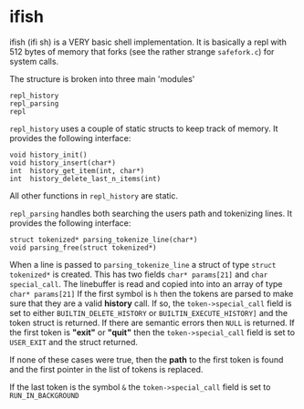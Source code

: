 # ifish

ifish (ifi sh) is a VERY basic shell implementation. It is basically a repl with 512 bytes
of memory that forks (see the rather strange ```safefork.c```) for system calls. 

The structure is broken into three main 'modules'
```
repl_history
repl_parsing
repl
```
```repl_history``` uses a couple of static structs to keep track of memory. It provides the following interface:
```
void history_init()
void history_insert(char*)
int  history_get_item(int, char*)
int  history_delete_last_n_items(int)
```
All other functions in ```repl_history``` are static.

```repl_parsing``` handles both searching the users path and tokenizing lines. It provides the following interface:
```
struct tokenized* parsing_tokenize_line(char*)
void parsing_free(struct tokenized*)
```
When a line is passed to ```parsing_tokenize_line``` a struct of type ```struct tokenized*``` is created.
This has two fields ```char* params[21]``` and ```char special_call```.
The linebuffer is read and copied into into an array of type ```char* params[21]```
If the first symbol is ```h``` then the tokens are parsed to make sure that they are a valid **history** call.
If so, the ```token->special_call``` field is set to either ```BUILTIN_DELETE_HISTORY``` or ```BUILTIN_EXECUTE_HISTORY]```
and the token struct is returned.
If there are semantic errors then ```NULL``` is returned.
If the first token is **"exit"** or **"quit"** then the ```token->special_call```
field is set to ```USER_EXIT``` and the struct returned.

If none of these cases were true, then the **path** to the first token is found and the first pointer in the
list of tokens is replaced.

If the last token is the symbol ```&``` the ```token->special_call``` field is set to ```RUN_IN_BACKGROUND```

